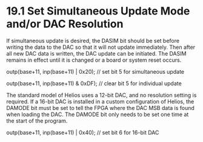 # 19.1 Set Simultaneous Update Mode and/or DAC Resolution

If simultaneous update is desired, the DASIM bit should be set before writing the data to the DAC so that it will not update immediately. Then after all new DAC data is written, the DAC update can be initiated. The DASIM remains in effect until it is changed or a board or system reset occurs.&#x20;

outp(base+11, inp(base+11) | 0x20);        // set bit 5 for simultaneous update&#x20;

outp(base+11, inp(base+11) & 0xDF);      // clear bit 5 for individual update&#x20;

The standard model of Helios uses a 12-bit DAC, and no resolution setting is required. If a 16-bit DAC is installed in a custom configuration of Helios, the DAMODE bit must be set to tell the FPGA where the DAC MSB data is found when loading the DAC. The DAMODE bit only needs to be set one time at the start of the program. &#x20;

outp(base+11, inp(base+11) | 0x40);       // set bit 6 for 16-bit DAC
